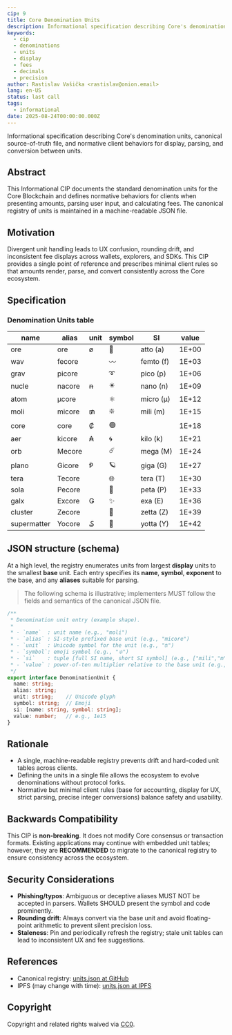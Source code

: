```yaml
---
cip: 9
title: Core Denomination Units
description: Informational specification describing Core's denomination units
keywords:
  - cip
  - denominations
  - units
  - display
  - fees
  - decimals
  - precision
author: Rastislav Vašička <rastislav@onion.email>
lang: en-US
status: last call
tags:
  - informational
date: 2025-08-24T00:00:00.000Z
---
```


Informational specification describing Core's denomination units, canonical source-of-truth file, and normative client behaviors for display, parsing, and conversion between units.

<!--truncate-->

## Abstract

This Informational CIP documents the standard denomination units for the Core Blockchain and defines normative behaviors for clients when presenting amounts, parsing user input, and calculating fees. The canonical registry of units is maintained in a machine-readable JSON file.

## Motivation

Divergent unit handling leads to UX confusion, rounding drift, and inconsistent fee displays across wallets, explorers, and SDKs. This CIP provides a single point of reference and prescribes minimal client rules so that amounts render, parse, and convert consistently across the Core ecosystem.

## Specification

### Denomination Units table

| name        | alias  | unit | symbol | SI        | value |
| ----------- | ------ | ---- | ------ | --------- | ----- |
| ore         | ore    | ø    | 🔷     | atto (a)  | 1E+00 |
| wav         | fecore |      | 〰️     | femto (f) | 1E+03 |
| grav        | picore |      | ➰     | pico (p)  | 1E+06 |
| nucle       | nacore | ꞥ    | ✴️     | nano (n)  | 1E+09 |
| atom        | μcore  |      | ⚛️     | micro (μ) | 1E+12 |
| moli        | micore | ₥    | ❇️     | mili (m)  | 1E+15 |
| core        | core   | ₡    | 🟢️️     |           | 1E+18 |
| aer         | kicore | ₳    | 🌀️     | kilo (k)  | 1E+21 |
| orb         | Mecore |      | ☄️     | mega (M)  | 1E+24 |
| plano       | Gicore | Ᵽ    | 🪐️     | giga (G)  | 1E+27 |
| tera        | Tecore |      | 🌐️     | tera (T)  | 1E+30 |
| sola        | Pecore |      | 💫️     | peta (P)  | 1E+33 |
| galx        | Excore | Ǥ    | ✨️     | exa (E)   | 1E+36 |
| cluster     | Zecore |      | 💠️     | zetta (Z) | 1E+39 |
| supermatter | Yocore | ₷    | 🔱     | yotta (Y) | 1E+42 |

## JSON structure (schema)

At a high level, the registry enumerates units from largest **display** units to the smallest **base** unit. Each entry specifies its **name**, **symbol**, **exponent** to the base, and any **aliases** suitable for parsing.

> The following schema is illustrative; implementers MUST follow the fields and
> semantics of the canonical JSON file.

```typescript
/**
 * Denomination unit entry (example shape).
 *
 * - `name`  : unit name (e.g., "moli")
 * - `alias` : SI-style prefixed base unit (e.g., "micore")
 * - `unit`  : Unicode symbol for the unit (e.g., "₥")
 * - `symbol`: emoji symbol (e.g., "❇️")
 * - `si`    : tuple [full SI name, short SI symbol] (e.g., ["mili","m"])
 * - `value` : power-of-ten multiplier relative to the base unit (e.g., 1e15)
 */
export interface DenominationUnit {
  name: string;
  alias: string;
  unit: string;    // Unicode glyph
  symbol: string;  // Emoji
  si: [name: string, symbol: string];
  value: number;   // e.g., 1e15
}
```

## Rationale

* A single, machine-readable registry prevents drift and hard-coded unit tables across clients.
* Defining the units in a single file allows the ecosystem to evolve denominations without protocol forks.
* Normative but minimal client rules (base for accounting, display for UX, strict parsing, precise integer conversions) balance safety and usability.

## Backwards Compatibility

This CIP is **non-breaking**. It does not modify Core consensus or transaction formats. Existing applications may continue with embedded unit tables; however, they are **RECOMMENDED** to migrate to the canonical registry to ensure consistency across the ecosystem.

## Security Considerations

* **Phishing/typos**: Ambiguous or deceptive aliases MUST NOT be accepted in parsers. Wallets SHOULD present the symbol and code prominently.
* **Rounding drift**: Always convert via the base unit and avoid floating-point arithmetic to prevent silent precision loss.
* **Staleness**: Pin and periodically refresh the registry; stale unit tables can lead to inconsistent UX and fee suggestions.

## References

* Canonical registry: [units.json at GitHub](https://github.com/core-coin/core-denomination/blob/master/units.json)
* IPFS (may change with time): [units.json at IPFS](ipfs://bafkreif7bznw6b3wpx6a4ut32okhhupqnrsjrbw6nyr2fjn5a2chtux7hm)

## Copyright

Copyright and related rights waived via [CC0](https://creativecommons.org/publicdomain/zero/1.0/).

